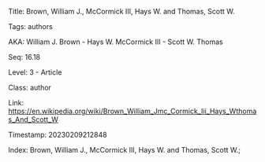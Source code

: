 Title:  Brown, William J., McCormick III, Hays W. and Thomas, Scott W.

Tags:   authors

AKA:    William J. Brown - Hays W. McCormick III - Scott W. Thomas

Seq:    16.18

Level:  3 - Article

Class:  author

Link:   https://en.wikipedia.org/wiki/Brown_William_Jmc_Cormick_Iii_Hays_Wthomas_And_Scott_W

Timestamp: 20230209212848

Index:  Brown, William J., McCormick III, Hays W. and Thomas, Scott W.; 
